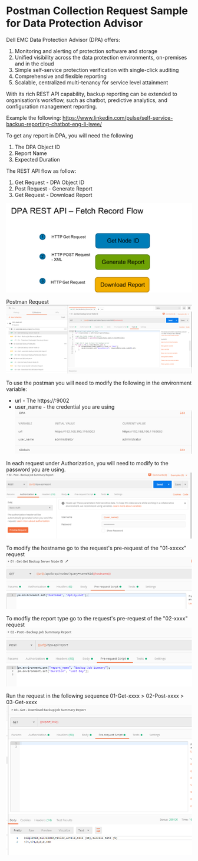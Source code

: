 # Postman Collection Request Sample for Data Protection Advisor

Dell EMC Data Protection Advisor (DPA) offers:
1. Monitoring and alerting of protection software and storage
2. Unified visibility across the data protection environments, on-premises and in the cloud
3. Simple self-service protection verification with single-click auditing
4. Comprehensive and flexible reporting
5. Scalable, centralized multi-tenancy for service level attainment

With its rich REST API capability, backup reporting can be extended to organisation’s workflow, such as chatbot, predictive analytics, and configuration management reporting.

Example the following:
https://www.linkedin.com/pulse/self-service-backup-reporting-chatbot-eng-li-jwee/

To get any report in DPA, you will need the following
1. The DPA Object ID
2. Report Name
3. Expected Duration

The REST API flow as follow:
1. Get Request - DPA Object ID
2. Post Request - Generate Report
3. Get Request - Download Report

![](images/DPA%20Flow.png)

Postman Request
 ![](images/sample-request.PNG)

To use the postman you will need to modify the following in the environment variable:
- url - The https://<DPA Server IP>:9002
- user_name - the credential you are using
  ![](images/Env-variable.PNG)
  
In each request under Authorization, you will need to modify to the password you are using.
  ![](images/Password.PNG)

To modify the hostname go to the request's pre-request of the "01-xxxxx" request
  ![](images/Pre-Request-Hostname.PNG)

To modfiy the report type go to the request's pre-request of the "02-xxxx" request
  ![](images/Pre-Request-Report-Name.PNG)
  
Run the request in the following sequence 01-Get-xxxx > 02-Post-xxxx > 03-Get-xxxx
![](images/sample-output.PNG)

